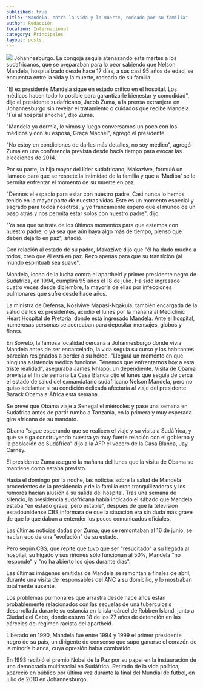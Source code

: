 ```yaml
---
published: true
title: "Mandela, entre la vida y la muerte, rodeado por su familia"
author: Redacción
location: Internacional
category: Principales
layout: posts
---
```


![](http://i.imgur.com/mhLpqZ3m.jpg)
Johannesburgo. La congoja seguía atenazando este martes a los sudafricanos, que se preparaban para lo peor sabiendo que Nelson Mandela, hospitalizado desde hace 17 días, a sus casi 95 años de edad, se encuentra entre la vida y la muerte, rodeado de su familia.

"El ex presidente Mandela sigue en estado crítico en el hospital. Los médicos hacen todo lo posible para garantizarle bienestar y comodidad", dijo el presidente sudafricano, Jacob Zuma, a la prensa extranjera en Johannesburgo sin revelar el tratamiento o cuidados que recibe Mandela. "Fui al hospital anoche", dijo Zuma.

"Mandela ya dormía, lo vimos y luego conversamos un poco con los médicos y con su esposa, Graça Machel", agregó el presidente.

"No estoy en condiciones de darles más detalles, no soy médico", agregó Zuma en una conferencia prevista desde hacía tiempo para evocar las elecciones de 2014.

Por su parte, la hija mayor del líder sudafricano, Makaziwe, formuló un llamado para que se respete la intimidad de la familia y que a 'Madiba' se le permita enfrentar el momento de su muerte en paz.

"Dennos el espacio para estar con nuestro padre. Casi nunca lo hemos tenido en la mayor parte de nuestras vidas. Este es un momento especial y sagrado para todos nosotros, y yo francamente espero que el mundo de un paso atrás y nos permita estar solos con nuestro padre", dijo.

"Ya sea que se trate de los últimos momentos para que estemos con nuestro padre, o ya sea que aún haya algo más de tiempo, pienso que deben dejarlo en paz", añadió.

Con relación al estado de su padre, Makaziwe dijo que "él ha dado mucho a todos, creo que él está en paz. Rezo apenas para que su transición (al mundo espiritual) sea suave".

Mandela, icono de la lucha contra el apartheid y primer presidente negro de Sudáfrica, en 1994, cumplirá 95 años el 18 de julio. Ha sido ingresado cuatro veces desde diciembre, la mayoría de ellas por infecciones pulmonares que sufre desde hace años.

La ministra de Defensa, Nosiviwe Mapasi-Nqakula, también encargada de la salud de los ex presidentes, acudió el lunes por la mañana al Mediclinic Heart Hospital de Pretoria, donde está ingresado Mandela. Ante el hospital, numerosas personas se acercaban para depositar mensajes, globos y flores.

En Soweto, la famosa localidad cercana a Johannesburgo donde vivía Mandela antes de ser encarcelado, la vida seguía su curso y los habitantes parecían resignados a perder a su héroe. "Llegará un momento en que ninguna asistencia médica funcione. Tenemos que enfrentarnos hoy a esta triste realidad", aseguraba James Nhlapo, un dependiente. Visita de Obama prevista el fin de semana La Casa Blanca dijo el lunes que seguía de cerca el estado de salud del exmandatario sudafricano Nelson Mandela, pero no quiso adelantar si su condición delicada afectaría al viaje del presidente Barack Obama a África esta semana.

Se prevé que Obama viaje a Senegal el miércoles y pase una semana en Sudáfrica antes de partir rumbo a Tanzania, en la primera y muy esperada gira africana de su mandato.

Obama "sigue esperando que se realicen el viaje y su visita a Sudáfrica, y que se siga construyendo nuestra ya muy fuerte relación con el gobierno y la población de Sudáfrica" dijo a la AFP el vocero de la Casa Blanca, Jay Carney.

El presidente Zuma aseguró la mañana del lunes que la visita de Obama se mantiene como estaba previsto.

Hasta el domingo por la noche, las noticias sobre la salud de Mandela procedentes de la presidencia y de la familia eran tranquilizadoras y los rumores hacían alusión a su salida del hospital. Tras una semana de silencio, la presidencia sudafricana había indicado el sábado que Mandela estaba "en estado grave, pero estable", después de que la televisión estadounidense CBS informara de que la situación era sin duda más grave de que lo que daban a entender los pocos comunicados oficiales.

Las últimas noticias dadas por Zuma, que se remontaban al 16 de junio, se hacían eco de una "evolución" de su estado.

Pero según CBS, que repite que tuvo que ser "resucitado" a su llegada al hospital, su hígado y sus riñones sólo funcionan al 50%, Mandela "no responde" y "no ha abierto los ojos durante días".

Las últimas imágenes emitidas de Mandela se remontan a finales de abril, durante una visita de responsables del ANC a su domicilio, y lo mostraban totalmente ausente.

Los problemas pulmonares que arrastra desde hace años están probablemente relacionados con las secuelas de una tuberculosis desarrollada durante su estancia en la isla-cárcel de Robben Island, junto a Ciudad del Cabo, donde estuvo 18 de los 27 años de detención en las cárceles del régimen racista del apartheid.

Liberado en 1990, Mandela fue entre 1994 y 1999 el primer presidente negro de su país, un dirigente de consenso que supo ganarse el corazón de la minoría blanca, cuya opresión había combatido.

En 1993 recibió el premio Nobel de la Paz por su papel en la instauración de una democracia multirracial en Sudáfrica. Retirado de la vida política, apareció en público por última vez durante la final del Mundial de fútbol, en julio de 2010 en Johannesburgo.
